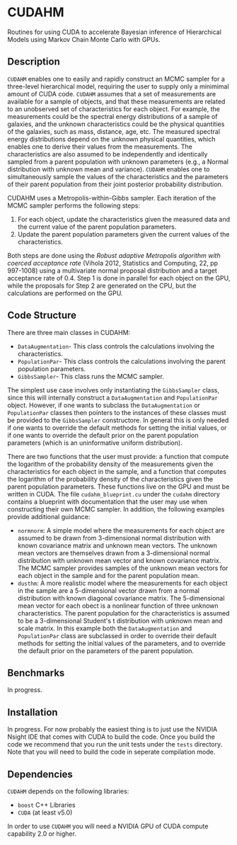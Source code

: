 CUDAHM
======

Routines for using CUDA to accelerate Bayesian inference of Hierarchical Models using Markov Chain Monte Carlo with GPUs.

Description
-----------

`CUDAHM` enables one to easily and rapidly construct an MCMC sampler for a three-level hierarchical model, requiring the user to supply only a minimimal amount of CUDA code. `CUDAHM` assumes that a set of measurements are available for a sample of objects, and that these measurements are related to an unobserved set of characteristics for each object. For example, the measurements could be the spectral energy distributions of a sample of galaxies, and the unknown characteristics could be the physical quantities of the galaxies, such as mass, distance, age, etc. The measured spectral energy distributions depend on the unknown physical quantities, which enables one to derive their values from the measurements. The characteristics are also assumed to be independently and identically sampled from a parent population with unknown parameters (e.g., a Normal distribution with unknown mean and variance). `CUDAHM` enables one to simultaneously sample the values of the characteristics and the parameters of their parent population from their joint posterior probability distribution.

CUDAHM uses a Metropolis-within-Gibbs sampler. Each iteration of the MCMC sampler performs the following steps:

1. For each object, update the characteristics given the measured data and the current value of the parent population parameters.
2. Update the parent population parameters given the current values of the characteristics.

Both steps are done using the *Robust adaptive Metropolis algorithm with coerced acceptance rate* (Vihola 2012, Statistics and Computing, 22, pp 997-1008) using a multivariate normal proposal distribution and a target acceptance rate of 0.4. Step 1 is done in parallel for each object on the GPU, while the proposals for Step 2 are generated on the CPU, but the calculations are performed on the GPU.

Code Structure
--------------

There are three main classes in CUDAHM:

* `DataAugmentation`- This class controls the calculations involving the characteristics.
* `PopulationPar`- This class controls the calculations involving the parent population parameters.
* `GibbsSampler`- This class runs the MCMC sampler.

The simplest use case involves only instantiating the `GibbsSampler` class, since this will internally construct a `DataAugmentation` and `PopulationPar` object. However, if one wants to subclass the `DataAugmentation` or `PopulationPar` classes then pointers to the instances of these classes must be provided to the `GibbsSampler` constructore. In general this is only needed if one wants to override the default methods for setting the initial values, or if one wants to override the default prior on the parent population parameters (which is an uninformative uniform distribution).

There are two functions that the user must provide: a function that compute the logarithm of the probability density of the measurements given the characteristics for each object in the sample, and a function that computes the logarithm of the probability density of the characteristics given the parent population parameters. These functions live on the GPU and must be written in CUDA. The file `cudahm_blueprint.cu` under the `cudahm` directory contains a blueprint with documentation that the user may use when constructing their own MCMC sampler. In addition, the following examples provide additional guidance:

* `normnorm`: A simple model where the measurements for each object are assumed to be drawn from 3-dimensional normal distribution with known covariance matrix and unknown mean vectors. The unknown mean vectors are themselves drawn from a 3-dimensional normal distribution with unknown mean vector and known covariance matrix. The MCMC sampler provides samples of the unknown mean vectors for each object in the sample and for the parent population mean.
* `dusthm`: A more realistic model where the measurements for each object in the sample are a 5-dimensional vector drawn from a normal distribution with known diagonal covariance matrix. The 5-dimensional mean vector for each obect is a nonlinear function of three unknown characteristics. The parent population for the characteristics is assumed to be a 3-dimensional Student's t distribution with unknown mean and scale matrix. In this example both the `DataAugmentation` and `PopulationPar` class are subclassed in order to override their default methods for setting the initial values of the parameters, and to override the default prior on the parameters of the parent population.

Benchmarks
----------

In progress.

Installation
------------

In progress. For now probably the easiest thing is to just use the NVIDIA Nsight IDE that comes with CUDA to build the code. Once you build the code we recommend that you run the unit tests under the `tests` directory. Note that you will need to build the code in seperate compilation mode.

Dependencies
------------

`CUDAHM` depends on the following libraries:

* `boost` C++ Libraries
* `CUDA` (at least v5.0)

In order to use `CUDAHM` you will need a NVIDIA GPU of CUDA compute capability 2.0 or higher.
